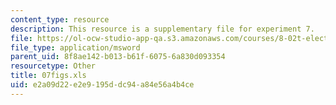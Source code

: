 ```yaml
---
content_type: resource
description: This resource is a supplementary file for experiment 7.
file: https://ol-ocw-studio-app-qa.s3.amazonaws.com/courses/8-02t-electricity-and-magnetism-spring-2005/e2a09d22e2e9195ddc94a84e56a4b4ce_07figs.xls
file_type: application/msword
parent_uid: 8f8ae142-b013-b61f-6075-6a830d093354
resourcetype: Other
title: 07figs.xls
uid: e2a09d22-e2e9-195d-dc94-a84e56a4b4ce
---
```

